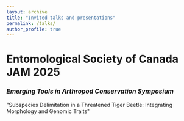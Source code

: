 ```yaml
---
layout: archive
title: "Invited talks and presentations"
permalink: /talks/
author_profile: true
---
```


# Entomological Society of Canada JAM 2025

### _Emerging Tools in Arthropod Conservation Symposium_

"Subspecies Delimitation in a Threatened Tiger Beetle: Integrating Morphology and Genomic
Traits"


